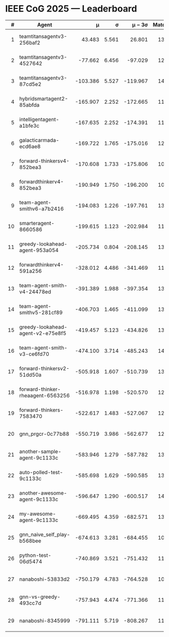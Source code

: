 # IEEE CoG 2025 — Leaderboard

| # | Agent | μ | σ | μ − 3σ | Matches | Updated |
|---:|---|---:|---:|---:|---:|---|
| 1 | teamtitansagentv3-256baf2 | 43.483 | 5.561 | 26.801 | 13720 | 2025-08-22 01:08 |
| 2 | teamtitansagentv3-4527642 | -77.662 | 6.456 | -97.029 | 12974 | 2025-08-22 01:08 |
| 3 | teamtitansagentv3-87cd5e2 | -103.386 | 5.527 | -119.967 | 14146 | 2025-08-22 01:08 |
| 4 | hybridsmartagent2-85abfda | -165.907 | 2.252 | -172.665 | 11806 | 2025-08-22 01:08 |
| 5 | intelligentagent-a1bfe3c | -167.635 | 2.252 | -174.391 | 11489 | 2025-08-22 01:08 |
| 6 | galacticarmada-ecd6ae8 | -169.722 | 1.765 | -175.016 | 12740 | 2025-08-22 01:08 |
| 7 | forward-thinkersv4-852bea3 | -170.608 | 1.733 | -175.806 | 10835 | 2025-08-22 01:08 |
| 8 | forwardthinkerv4-852bea3 | -190.949 | 1.750 | -196.200 | 10812 | 2025-08-22 01:08 |
| 9 | team-agent-smithv6-a7b2416 | -194.083 | 1.226 | -197.761 | 13060 | 2025-08-22 01:08 |
| 10 | smarteragent-8660586 | -199.615 | 1.123 | -202.984 | 11626 | 2025-08-22 01:08 |
| 11 | greedy-lookahead-agent-953a054 | -205.734 | 0.804 | -208.145 | 13028 | 2025-08-22 01:08 |
| 12 | forwardthinkerv4-591a256 | -328.012 | 4.486 | -341.469 | 11266 | 2025-08-22 01:08 |
| 13 | team-agent-smith-v4-24478ed | -391.389 | 1.988 | -397.354 | 13862 | 2025-08-22 01:08 |
| 14 | team-agent-smithv5-281cf89 | -406.703 | 1.465 | -411.099 | 13680 | 2025-08-22 01:08 |
| 15 | greedy-lookahead-agent-v2-e75e8f5 | -419.457 | 5.123 | -434.826 | 13328 | 2025-08-22 01:08 |
| 16 | team-agent-smith-v3-ce6fd70 | -474.100 | 3.714 | -485.243 | 14582 | 2025-08-22 01:08 |
| 17 | forward-thinkersv2-51dd50a | -505.918 | 1.607 | -510.739 | 13228 | 2025-08-22 01:08 |
| 18 | forward-thinker-rheaagent-6563256 | -516.978 | 1.198 | -520.570 | 12988 | 2025-08-22 01:08 |
| 19 | forward-thinkers-7583470 | -522.617 | 1.483 | -527.067 | 12520 | 2025-08-22 01:08 |
| 20 | gnn_prgcr-0c77b88 | -550.719 | 3.986 | -562.677 | 12130 | 2025-08-22 01:08 |
| 21 | another-sample-agent-9c1133c | -583.946 | 1.279 | -587.782 | 13500 | 2025-08-22 01:08 |
| 22 | auto-polled-test-9c1133c | -585.698 | 1.629 | -590.585 | 13200 | 2025-08-22 01:08 |
| 23 | another-awesome-agent-9c1133c | -596.647 | 1.290 | -600.517 | 14180 | 2025-08-22 01:08 |
| 24 | my-awesome-agent-9c1133c | -669.495 | 4.359 | -682.571 | 13580 | 2025-08-22 01:08 |
| 25 | gnn_naive_self_play-b568bee | -674.613 | 3.281 | -684.455 | 10740 | 2025-08-22 01:08 |
| 26 | python-test-06d5474 | -740.869 | 3.521 | -751.432 | 11060 | 2025-08-22 01:08 |
| 27 | nanaboshi-53833d2 | -750.179 | 4.783 | -764.528 | 10380 | 2025-08-22 01:08 |
| 28 | gnn-vs-greedy-493cc7d | -757.943 | 4.474 | -771.366 | 11040 | 2025-08-22 01:08 |
| 29 | nanaboshi-8345999 | -791.111 | 5.719 | -808.267 | 11110 | 2025-08-22 01:08 |
